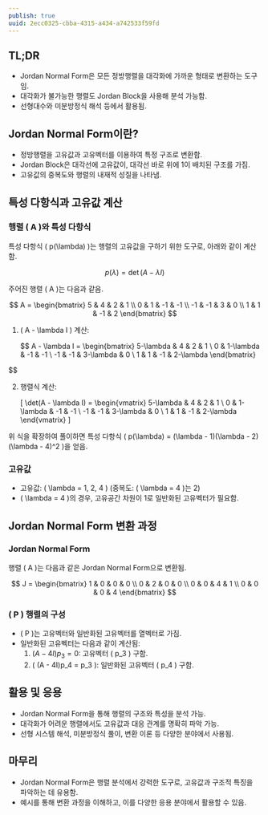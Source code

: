 ```yaml
---
publish: true
uuid: 2ecc0325-cbba-4315-a434-a742533f59fd
---
```


## TL;DR

- Jordan Normal Form은 모든 정방행렬을 대각화에 가까운 형태로 변환하는 도구임.
- 대각화가 불가능한 행렬도 Jordan Block을 사용해 분석 가능함.
- 선형대수와 미분방정식 해석 등에서 활용됨.

## Jordan Normal Form이란?

- 정방행렬을 고유값과 고유벡터를 이용하여 특정 구조로 변환함.
- Jordan Block은 대각선에 고유값이, 대각선 바로 위에 1이 배치된 구조를 가짐.
- 고유값의 중복도와 행렬의 내재적 성질을 나타냄.

## 특성 다항식과 고유값 계산

### 행렬 \( A \)와 특성 다항식

특성 다항식 \( p(\lambda) \)는 행렬의 고유값을 구하기 위한 도구로, 아래와 같이 계산함.

$$
p(\lambda) = \det(A - \lambda I)
$$

주어진 행렬 \( A \)는 다음과 같음.

$$
A =
\begin{bmatrix}
5 & 4 & 2 & 1 \\
0 & 1 & -1 & -1 \\
-1 & -1 & 3 & 0 \\
1 & 1 & -1 & 2
\end{bmatrix}
$$

1. \( A - \lambda I \) 계산:

    $$
    A - \lambda I =
    \begin{bmatrix}
    5-\lambda & 4 & 2 & 1 \\
    0 & 1-\lambda & -1 & -1 \\
    -1 & -1 & 3-\lambda & 0 \\
    1 & 1 & -1 & 2-\lambda
    \end{bmatrix}

  $$

2. 행렬식 계산:

    \[
    \det(A - \lambda I) =
    \begin{vmatrix}
    5-\lambda & 4 & 2 & 1 \\
    0 & 1-\lambda & -1 & -1 \\
    -1 & -1 & 3-\lambda & 0 \\
    1 & 1 & -1 & 2-\lambda
    \end{vmatrix}
    \]

위 식을 확장하여 풀이하면 특성 다항식 \( p(\lambda) = (\lambda - 1)(\lambda - 2)(\lambda - 4)^2 \)을 얻음.

### 고유값

- 고유값: \( \lambda = 1, 2, 4 \) (중복도: \( \lambda = 4 \)는 2)
- \( \lambda = 4 \)의 경우, 고유공간 차원이 1로 일반화된 고유벡터가 필요함.

## Jordan Normal Form 변환 과정

### Jordan Normal Form

행렬 \( A \)는 다음과 같은 Jordan Normal Form으로 변환됨.

$$
J =
\begin{bmatrix}
1 & 0 & 0 & 0 \\
0 & 2 & 0 & 0 \\
0 & 0 & 4 & 1 \\
0 & 0 & 0 & 4
\end{bmatrix}
$$

### \( P \) 행렬의 구성

- \( P \)는 고유벡터와 일반화된 고유벡터를 열벡터로 가짐.
- 일반화된 고유벡터는 다음과 같이 계산됨:
    1. $(A - 4I)p_3 = 0$: 고유벡터 \( p_3 \) 구함.
    2. \( (A - 4I)p_4 = p_3 \): 일반화된 고유벡터 \( p_4 \) 구함.

## 활용 및 응용

- Jordan Normal Form을 통해 행렬의 구조와 특성을 분석 가능.
- 대각화가 어려운 행렬에서도 고유값과 대응 관계를 명확히 파악 가능.
- 선형 시스템 해석, 미분방정식 풀이, 변환 이론 등 다양한 분야에서 사용됨.

## 마무리

- Jordan Normal Form은 행렬 분석에서 강력한 도구로, 고유값과 구조적 특징을 파악하는 데 유용함.
- 예시를 통해 변환 과정을 이해하고, 이를 다양한 응용 분야에서 활용할 수 있음.
